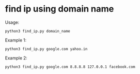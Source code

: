 # find ip using domain name

Usage:
```
python3 find_ip.py domain_name

```

Example 1:
```
python3 find_ip.py google.com yahoo.in

```

Example 2:
```
python3 find_ip.py google.com 8.8.8.8 127.0.0.1 facebook.com
```
